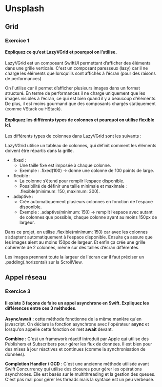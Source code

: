 # Unsplash

## Grid 

### Exercice 1

#### Expliquez ce qu’est LazyVGrid et pourquoi on l’utilise.

LazyVGrid est un composant SwiftUI permettant d’afficher des éléments dans une grille verticale. C'est un composant paresseux (lazy) car il ne charge les éléments que lorsqu’ils sont affichés à l’écran (pour des raisons de performances)

On l'utilise car il permet d’afficher plusieurs images dans un format structuré. En terme de performances il ne charge uniquement que les images visibles à l’écran, ce qui est bien quand il y a beaucoup d'éléments. De plus, il est moins gourmand que des composants chargés statiquement (comme VStack ou HStack).

#### Expliquez les différents types de colonnes et pourquoi on utilise flexible ici.

Les différents types de colonnes dans LazyVGrid sont les suivants :

LazyVGrid utilise un tableau de colonnes, qui définit comment les éléments doivent être répartis dans la grille.
- .fixed : 
    - Une taille fixe est imposée à chaque colonne.
    - Exemple : .fixed(100) -> donne une colonne de 100 points de large.
- .flexible :
     - La colonne s’étend pour remplir l’espace disponible.
    - Possibilité de définir une taille minimale et maximale : .flexible(minimum: 150, maximum: 300).
- .adaptive :
    - Crée automatiquement plusieurs colonnes en fonction de l’espace disponible.
    - Exemple : .adaptive(minimum: 150) -> remplit l’espace avec autant de colonnes que possible, chaque colonne ayant au moins 150px de largeur.

Dans ce projet, on utilise .flexible(minimum: 150) car avec les colonnes s’adaptent automatiquement à l’espace disponible. Ensuite ça assure que les images aient au moins 150px de largeur. Et enfin ça crée une grille cohérente de 2 colonnes, même sur des tailles d’écran différentes.

Les images prennent toute la largeur de l'écran car il faut préciser un .padding(.horizontal) sur la ScrollView.

## Appel réseau

### Exercice 3

#### Il existe 3 façons de faire un appel asynchrone en Swift. Expliquez les différences entre ces 3 méthodes.

**Async/await** : cette méthode fonctionne de la même manière qu'en javascript. On déclare la fonction asynchrone avec l'opérateur **async** et lorsqu'on appelle cette fonction on met **await** devant.

**Combine** : C'est un framework réactif introduit par Apple qui utilise des Publishers et Subscribers pour gérer les flux de données. Il est bien pour des mises à jour réactives et continues (comme la synchronisation de données).

**Completion Handler / GCD** : C'est une ancienne méthode utilisée avant Swift Concurrency qui utilise des closures pour gérer les opérations asynchrones. Elle est basés sur le multithreading et la gestion des queues. C'est pas mal pour gérer les threads mais la syntaxe est un peu verbeuse.
